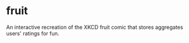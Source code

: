 # fruit
An interactive recreation of the XKCD fruit comic that stores aggregates users' ratings for fun.

